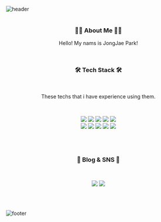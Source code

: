 ![header](https://capsule-render.vercel.app/api?type=egg&color=gradient&height=250&section=header&text=JongJaePark&fontSize=80&animation=fadeIn)
<br>
<br>
<h3 align="center">🙋‍♂ ️About Me 🙋‍♂️️</h3>
<p align="center">Hello! My nams is JongJae Park!</p>
<br>
<h3 align="center">🛠 Tech Stack 🛠</h3>
<br>
<p align="center">These techs that i have experience using them.</p>
<br>
<p align="center">
<img src="https://img.shields.io/badge/JavaScript-yellow?style=flat-square&logo=JavaScript&logoColor=white"/>  <img src="https://img.shields.io/badge/React-blue?style=flat-square&logo=React&logoColor=white"/>  <img src="https://img.shields.io/badge/ReactNative-blue?style=flat-square&logo=React&logoColor=white"/>  <img src="https://img.shields.io/badge/Java-orange?style=flat-square&logo=Java&logoColor=white"/>  <img src="https://img.shields.io/badge/MongoDB-green?style=flat-square&logo=MongoDB&logoColor=white"/>
<br>
<img src="https://img.shields.io/badge/Node.js-brightgreen?style=flat-square&logo=Node.js&logoColor=white"/>  <img src="https://img.shields.io/badge/TypeScript-blue?style=flat-square&logo=TypeScript&logoColor=white"/>  <img src="https://img.shields.io/badge/Node.js-brightgreen?style=flat-square&logo=Node.js&logoColor=white"/>  <img src="https://img.shields.io/badge/HTML5-orange?style=flat-square&logo=HTML5&logoColor=white"/>  <img src="https://img.shields.io/badge/CSS3-blue?style=flat-square&logo=CSS3&logoColor=white"/>
</p>
<br>
<br>
<h3 align="center">🚗 Blog & SNS 🚗</h3>
<br>
<p align="center">
<a href="https://www.instagram.com/ppi_je_je/"><img src="https://img.shields.io/badge/Instagram-red?style=flat-square&logo=Instagram&logoColor=white"/></a>  
<a href="https://velog.io/@pjj186"><img src="https://img.shields.io/badge/Velog-brightgreen?style=flat-square&logo=Vimeo&logoColor=white"/></a>
</p>
<br>
<br>

![footer](https://capsule-render.vercel.app/api?type=egg&color=gradient&height=250&section=footer&fontSize=80&fontAlignY=60)
